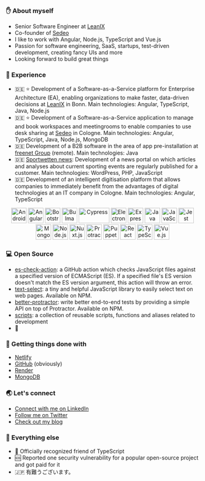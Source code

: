 ### ✋ About myself

- Senior Software Engineer at [LeanIX](https://www.leanix.net/en)
- Co-founder of [Sedeo](https://sedeo.net)
- I like to work with Angular, Node.js, TypeScript and Vue.js
- Passion for software engineering, SaaS, startups, test-driven development, creating fancy UIs and more
- Looking forward to build great things

### 🚀 Experience

- 🇩🇪 ⭐️ Development of a Software-as-a-Service platform for Enterprise Architecture (EA), enabling organizations to make faster, data-driven decisions at [LeanIX](https://www.leanix.net/en) in Bonn. Main technologies: Angular, TypeScript, Java, Node.js
- 🇩🇪 ⭐️ Development of a Software-as-a-Service application to manage and book workspaces and meetingrooms to enable companies to use desk sharing at [Sedeo](https://sedeo.net) in Cologne. Main technologies: Angular, TypeScript, Java, Node.js, MongoDB
- 🇩🇪 Development of a B2B software in the area of app pre-installation at [freenet Group](https://www.freenet-group.de/en/index.html) (remote). Main technologies: Java
- 🇩🇪 [Sportwetten news](https://www.sportwetten.de/news): Development of a news portal on which articles and analyses about current sporting events are regularly published for a customer. Main technologies: WordPress, PHP, JavaScript
- 🇩🇪 Development of an intelligent digitisation platform that allows companies to immediately benefit from the advantages of digital technologies at an IT company in Cologne. Main technologies: Angular, TypeScript

<p align="center">
  <img src="https://devicons.github.io/devicon/devicon.git/icons/android/android-original.svg" title="Android" width="40" height="40"/> 
  <img src="https://devicons.github.io/devicon/devicon.git/icons/angularjs/angularjs-original.svg" title="Angular, not Angular.js ;)" width="40" height="40"/>
  <img src="https://devicons.github.io/devicon/devicon.git/icons/bootstrap/bootstrap-plain.svg" title="Bootstrap" width="40" height="40"/>
  <img src="https://raw.githubusercontent.com/gilbarbara/logos/804dc257b59e144eaca5bc6ffd16949752c6f789/logos/bulma.svg" title="Bulma" width="40" height="40"/>   
  <img src="https://i.ibb.co/CWQq8gw/cypress.webp" title="Cypress" width="80" height="40"/>
  <img src="https://devicons.github.io/devicon/devicon.git/icons/electron/electron-original.svg" title="Electron" width="40" height="40"/>
  <img src="https://devicons.github.io/devicon/devicon.git/icons/express/express-original-wordmark.svg" title="Express" width="40" height="40"/>
  <img src="https://devicons.github.io/devicon/devicon.git/icons/java/java-original-wordmark.svg" title="Java" width="40" height="40"/>
  <img src="https://devicons.github.io/devicon/devicon.git/icons/javascript/javascript-original.svg" title="JavaScript" width="40" height="40"/>
  <img src="https://i.ibb.co/Yj6p14L/jest.png" title="Jest" width="40" height="40"/>
  <img src="https://devicons.github.io/devicon/devicon.git/icons/mongodb/mongodb-original-wordmark.svg" title="MongoDB" width="40" height="40"/>
  <img src="https://devicons.github.io/devicon/devicon.git/icons/nodejs/nodejs-original-wordmark.svg" title="Node.js" width="40" height="40"/>
  <img src="https://www.vectorlogo.zone/logos/nuxtjs/nuxtjs-icon.svg" title="Nuxt.js" width="40" height="40"/>
  <img src="https://devicons.github.io/devicon/devicon.git/icons/protractor/protractor-plain.svg" title="Protractor" width="40" height="40"/>
  <img src="https://i.ibb.co/Qk299CX/puppeteer.png" title="Puppeteer" width="40" height="40"/>
  <img src="https://devicons.github.io/devicon/devicon.git/icons/react/react-original-wordmark.svg" title="React" width="40" height="40"/>
  <img src="https://devicons.github.io/devicon/devicon.git/icons/typescript/typescript-original.svg" title="TypeScript" width="40" height="40"/>
  <img src="https://devicons.github.io/devicon/devicon.git/icons/vuejs/vuejs-original-wordmark.svg" title="Vue.js" width="40" height="40"/>
</p>

### 💻 Open Source

- [es-check-action](https://github.com/marketplace/actions/es-check-action): a GitHub action which checks JavaScript files against a specified version of ECMAScript (ES). If a specified file's ES version doesn't match the ES version argument, this action will throw an error.
- [text-select](https://github.com/ali-kamalizade/text-select): a tiny and helpful JavaScript library to easily select text on web pages. Available on NPM.
- [better-protractor](https://github.com/ali-kamalizade/better-protractor): write better end-to-end tests by providing a simple API on top of Protractor. Available on NPM.
- [scripts](https://github.com/ali-kamalizade/scripts): a collection of reusable scripts, functions and aliases related to development 
- 🚧

### 🖤 Getting things done with

- [Netlify](https://www.netlify.com)
- [GitHub](https://github.com/) (obviously)
- [Render](https://render.com)
- [MongoDB](https://www.mongodb.com/cloud/atlas)

### 🌏 Let's connect

- [Connect with me on LinkedIn](https://www.linkedin.com/in/alikamalizade)
- [Follow me on Twitter](https://twitter.com/AliDev94)
- [Check out my blog](https://ali-dev.medium.com)

### 🍏 Everything else

- 🤝 Officially recognized friend of TypeScript
- 🆘 Reported one security vulnerability for a popular open-source project and got paid for it
- 🇯🇵 有難うございます。
